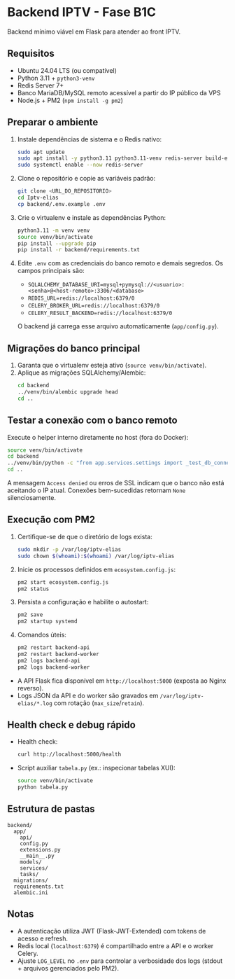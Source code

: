 # Backend IPTV - Fase B1C

Backend mínimo viável em Flask para atender ao front IPTV.

## Requisitos

- Ubuntu 24.04 LTS (ou compatível)
- Python 3.11 + `python3-venv`
- Redis Server 7+
- Banco MariaDB/MySQL remoto acessível a partir do IP público da VPS
- Node.js + PM2 (`npm install -g pm2`)

## Preparar o ambiente

1. Instale dependências de sistema e o Redis nativo:
   ```bash
   sudo apt update
   sudo apt install -y python3.11 python3.11-venv redis-server build-essential libffi-dev
   sudo systemctl enable --now redis-server
   ```
2. Clone o repositório e copie as variáveis padrão:
   ```bash
   git clone <URL_DO_REPOSITORIO>
   cd Iptv-elias
   cp backend/.env.example .env
   ```
3. Crie o virtualenv e instale as dependências Python:
   ```bash
   python3.11 -m venv venv
   source venv/bin/activate
   pip install --upgrade pip
   pip install -r backend/requirements.txt
   ```
4. Edite `.env` com as credenciais do banco remoto e demais segredos. Os campos principais são:
   - `SQLALCHEMY_DATABASE_URI=mysql+pymysql://<usuario>:<senha>@<host-remoto>:3306/<database>`
   - `REDIS_URL=redis://localhost:6379/0`
   - `CELERY_BROKER_URL=redis://localhost:6379/0`
   - `CELERY_RESULT_BACKEND=redis://localhost:6379/0`

   O backend já carrega esse arquivo automaticamente (`app/config.py`).

## Migrações do banco principal

1. Garanta que o virtualenv esteja ativo (`source venv/bin/activate`).
2. Aplique as migrações SQLAlchemy/Alembic:
   ```bash
   cd backend
   ../venv/bin/alembic upgrade head
   cd ..
   ```

## Testar a conexão com o banco remoto

Execute o helper interno diretamente no host (fora do Docker):
```bash
source venv/bin/activate
cd backend
../venv/bin/python -c "from app.services.settings import _test_db_connection; _test_db_connection('<host-remoto>', 3306, '<usuario>', '<senha>', '<database>')"
cd ..
```

A mensagem `Access denied` ou erros de SSL indicam que o banco não está aceitando o IP atual. Conexões bem-sucedidas retornam `None` silenciosamente.

## Execução com PM2

1. Certifique-se de que o diretório de logs exista:
   ```bash
   sudo mkdir -p /var/log/iptv-elias
   sudo chown $(whoami):$(whoami) /var/log/iptv-elias
   ```
2. Inicie os processos definidos em `ecosystem.config.js`:
   ```bash
   pm2 start ecosystem.config.js
   pm2 status
   ```
3. Persista a configuração e habilite o autostart:
   ```bash
   pm2 save
   pm2 startup systemd
   ```
4. Comandos úteis:
   ```bash
   pm2 restart backend-api
   pm2 restart backend-worker
   pm2 logs backend-api
   pm2 logs backend-worker
   ```

- A API Flask fica disponível em `http://localhost:5000` (exposta ao Nginx reverso).
- Logs JSON da API e do worker são gravados em `/var/log/iptv-elias/*.log` com rotação (`max_size`/`retain`).

## Health check e debug rápido

- Health check:
  ```bash
  curl http://localhost:5000/health
  ```
- Script auxiliar `tabela.py` (ex.: inspecionar tabelas XUI):
  ```bash
  source venv/bin/activate
  python tabela.py
  ```

## Estrutura de pastas

```
backend/
  app/
    api/
    config.py
    extensions.py
    __main__.py
    models/
    services/
    tasks/
  migrations/
  requirements.txt
  alembic.ini
```

## Notas

- A autenticação utiliza JWT (Flask-JWT-Extended) com tokens de acesso e refresh.
- Redis local (`localhost:6379`) é compartilhado entre a API e o worker Celery.
- Ajuste `LOG_LEVEL` no `.env` para controlar a verbosidade dos logs (stdout + arquivos gerenciados pelo PM2).
